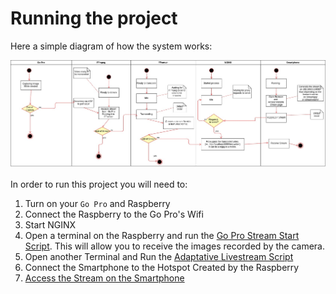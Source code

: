 # Running the project

Here a simple diagram of how the system works:

![Overview](./images/UML_NGINX.jpeg)

In order to run this project you will need to:

1. Turn on your `Go Pro` and Raspberry
2. Connect the Raspberry to the Go Pro's Wifi
3. Start NGINX 
4. Open a terminal on the Raspberry and run the [Go Pro Stream Start Script](./source/GoPro.md). This will allow you to 
receive the images recorded by the camera.
5. Open another Terminal and Run the [Adaptative Livestream Script](./source/Livestream.md)
6. Connect the Smartphone to the Hotspot Created by the Raspberry
2. [Access the Stream on the Smartphone](./source/Test.md)

